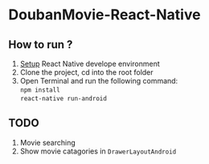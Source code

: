 # DoubanMovie-React-Native

## How to run ? 

1. [Setup](http://facebook.github.io/react-native/docs/getting-started.html#content) React Native develope environment
2. Clone the project, cd into the root folder
3. Open Terminal and run the following command:   
        `npm install`  
		 `react-native run-android`


## TODO
1. Movie searching
2. Show movie catagories in `DrawerLayoutAndroid`
